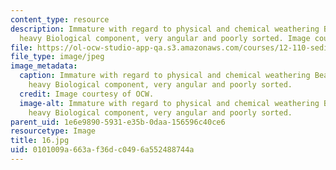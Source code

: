 ```yaml
---
content_type: resource
description: Immature with regard to physical and chemical weathering Beach sand with
  heavy Biological component, very angular and poorly sorted. Image courtesy of OCW.
file: https://ol-ocw-studio-app-qa.s3.amazonaws.com/courses/12-110-sedimentary-geology-fall-2004/0101009a663af36dc0496a552488744a_16.jpg
file_type: image/jpeg
image_metadata:
  caption: Immature with regard to physical and chemical weathering Beach sand with
    heavy Biological component, very angular and poorly sorted.
  credit: Image courtesy of OCW.
  image-alt: Immature with regard to physical and chemical weathering Beach sand with
    heavy Biological component, very angular and poorly sorted.
parent_uid: 1e6e9890-5931-e35b-0daa-156596c40ce6
resourcetype: Image
title: 16.jpg
uid: 0101009a-663a-f36d-c049-6a552488744a
---
```

